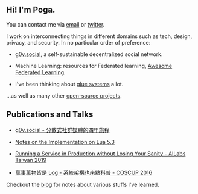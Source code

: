 ## Hi! I'm Poga.

You can contact me via [email](mailto://hi@devpoga.org) or [twitter](https://twitter.com/devpoga).

I work on interconnecting things in different domains such as tech, design, privacy, and security. In no particular order of preference:

- [g0v.social](https://g0v.social), a self-sustainable decentralized social network.

- Machine Learning: resources for Federated learning, [Awesome Federated Learning](https://github.com/poga/awesome-federated-learning).

- I've been thinking about [glue systems](/tags/glues/) a lot.

...as well as many other [open-source projects](https://github.com/poga).

## Publications and Talks

- [g0v.social - 分散式社群媒體的四年旅程](https://devpoga.org/post/2020-11-29-g0v.social-journey/)

- [Notes on the Implementation on Lua 5.3](https://poga.github.io/lua53-notes/)

- [Running a Service in Production without Losing Your Sanity - AILabs Taiwan 2019](https://www.slideshare.net/slideshow/embed_code/key/weOsOfldcNyPbB)

- [萬事萬物皆是 Log - 系統架構也來點科普 - COSCUP 2016](https://devpoga.org/post/2016-08-20_%E8%90%AC%E4%BA%8B%E8%90%AC%E7%89%A9%E7%9A%86%E6%98%AF-log-%E7%B3%BB%E7%B5%B1%E6%9E%B6%E6%A7%8B%E4%B9%9F%E4%BE%86%E9%BB%9E%E7%A7%91%E6%99%AE/)


Checkout the [blog](/post/) for notes about various stuffs I've learned.

